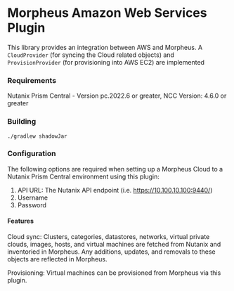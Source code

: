 # Morpheus Amazon Web Services Plugin

This library provides an integration between AWS and Morpheus. A `CloudProvider` (for syncing the Cloud related objects) and `ProvisionProvider` (for provisioning into AWS EC2) are implemented  

### Requirements
Nutanix Prism Central - Version pc.2022.6 or greater, NCC Version: 4.6.0 or greater

### Building
`./gradlew shadowJar`

### Configuration
The following options are required when setting up a Morpheus Cloud to a Nutanix Prism Central environment using this plugin:
1. API URL: The Nutanix API endpoint (i.e. https://10.100.10.100:9440/)
2. Username
3. Password

#### Features
Cloud sync: Clusters, categories, datastores, networks, virtual private clouds, images, hosts, and virtual machines are fetched from Nutanix and inventoried in Morpheus. Any additions, updates, and removals to these objects are reflected in Morpheus.

Provisioning: Virtual machines can be provisioned from Morpheus via this plugin.
